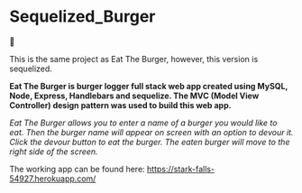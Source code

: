 # Sequelized_Burger

:hamburger:

This is the same project as Eat The Burger, however, this version is sequelized. 

**Eat The Burger is burger logger full stack web app created using MySQL, Node, Express, Handlebars and sequelize. The MVC (Model View Controller) design pattern was used to build this web app.**

*Eat The Burger allows you to enter a name of a burger you would like to eat. Then the burger name will appear on screen with an option to devour it. Click the devour button to eat the burger. The eaten burger will move to the right side of the screen.*

The working app can be found here:
https://stark-falls-54927.herokuapp.com/